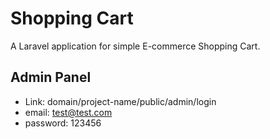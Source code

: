 # Shopping Cart
A Laravel application for simple E-commerce Shopping Cart.

## Admin Panel 
- Link: domain/project-name/public/admin/login
- email: test@test.com
- password: 123456